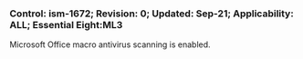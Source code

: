 ### Control: ism-1672; Revision: 0; Updated: Sep-21; Applicability: ALL; Essential Eight:ML3
<p>Microsoft Office macro antivirus scanning is enabled.</p>